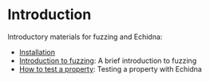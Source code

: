 # Introduction

Introductory materials for fuzzing and Echidna:

- [Installation](./installation.md)
- [Introduction to fuzzing](./fuzzing-introduction.md): A brief introduction to fuzzing
- [How to test a property](./how-to-test-a-property.md): Testing a property with Echidna
